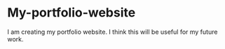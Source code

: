 # My-portfolio-website
I am creating my portfolio website. I think this will be useful for my future work.
